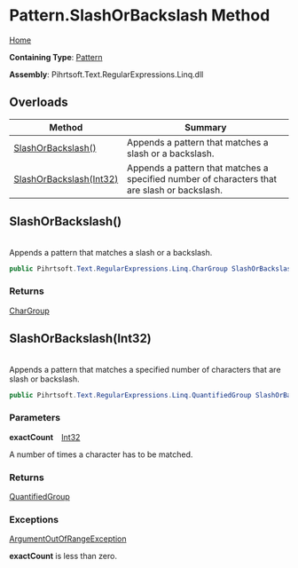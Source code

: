 # Pattern\.SlashOrBackslash Method

[Home](../../../../../../README.md)

**Containing Type**: [Pattern](../README.md)

**Assembly**: Pihrtsoft\.Text\.RegularExpressions\.Linq\.dll

## Overloads

| Method | Summary |
| ------ | ------- |
| [SlashOrBackslash()](#Pihrtsoft_Text_RegularExpressions_Linq_Pattern_SlashOrBackslash) | Appends a pattern that matches a slash or a backslash\. |
| [SlashOrBackslash(Int32)](#Pihrtsoft_Text_RegularExpressions_Linq_Pattern_SlashOrBackslash_System_Int32_) | Appends a pattern that matches a specified number of characters that are slash or backslash\. |

## SlashOrBackslash\(\) <a id="Pihrtsoft_Text_RegularExpressions_Linq_Pattern_SlashOrBackslash"></a>

\
Appends a pattern that matches a slash or a backslash\.

```csharp
public Pihrtsoft.Text.RegularExpressions.Linq.CharGroup SlashOrBackslash()
```

### Returns

[CharGroup](../../CharGroup/README.md)

## SlashOrBackslash\(Int32\) <a id="Pihrtsoft_Text_RegularExpressions_Linq_Pattern_SlashOrBackslash_System_Int32_"></a>

\
Appends a pattern that matches a specified number of characters that are slash or backslash\.

```csharp
public Pihrtsoft.Text.RegularExpressions.Linq.QuantifiedGroup SlashOrBackslash(int exactCount)
```

### Parameters

**exactCount** &ensp; [Int32](https://docs.microsoft.com/en-us/dotnet/api/system.int32)

A number of times a character has to be matched\.

### Returns

[QuantifiedGroup](../../QuantifiedGroup/README.md)

### Exceptions

[ArgumentOutOfRangeException](https://docs.microsoft.com/en-us/dotnet/api/system.argumentoutofrangeexception)

**exactCount** is less than zero\.

